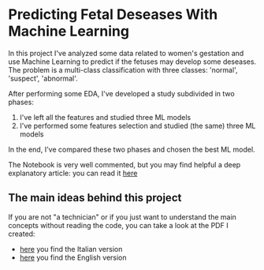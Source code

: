 # Predicting Fetal Deseases With Machine Learning

In this project I've analyzed some data related to women's gestation and use Machine Learning to predict if the fetuses may develop some deseases.
The problem is a multi-class classification with three classes: 'normal', 'suspect', 'abnormal'.

After performing some EDA, I've developed a study subdivided in two phases:

1) I've left all the features and studied three ML models
2) I've performed some features selection and studied (the same) three ML models

In the end, I've compared these two phases and chosen the best ML model.

The Notebook is very well commented, but you may find helpful a deep explanatory article:
you can read it [here](https://medium.com/mlearning-ai/predicting-fetal-diseases-with-machine-learning-ea48d72d47f1) 

## The main ideas behind this project
If you are not "a technician" or if you just want to understand the main concepts without reading the code, you can take a look at the PDF I created:

- [here](https://github.com/federico-trotta/Predicting_fetal_diseases_with_ML/blob/main/PDF/ITALIAN/Analisi%20dataset%20fetale%20col%20ML.pdf) you find the Italian version
- [here](https://github.com/federico-trotta/Predicting_fetal_diseases_with_ML/blob/main/PDF/ENGLISH/Predicting%20fetal%20deseases%20with%20ML.pdf) you find the English version
